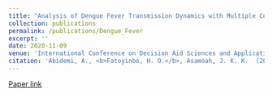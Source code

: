 ```yaml
---
title: "Analysis of Dengue Fever Transmission Dynamics with Multiple Controls: A Mathematical Approach"
collection: publications
permalink: /publications/Dengue_Fever
excerpt: ''
date: 2020-11-09
venue: 'International Conference on Decision Aid Sciences and Application (DASA)'
citation: 'Abidemi, A., <b>Fatoyinbo, H. O.</b>, Asamoah, J. K. K.  (2020). &quot;Analysis of Dengue Fever Transmission Dynamics with Multiple Controls: A Mathematical Approach&quot; <i>IEEE Xplore</i>'
---
```

[Paper link](https://ieeexplore.ieee.org/document/9317064)





